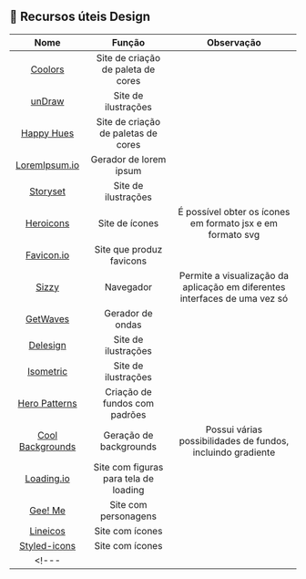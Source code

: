## 📖 Recursos úteis Design

|Nome|Função|Observação|
|:----------:|:----------:|:----------:|
|[Coolors](https://coolors.co/)|Site de criação de paleta de cores||
|[unDraw](https://undraw.co/illustrations)|Site de ilustrações||
|[Happy Hues](https://www.happyhues.co/palettes/13)|Site de criação de paletas de cores||
|[LoremIpsum.io](https://loremipsum.io/)|Gerador de lorem ipsum||
|[Storyset](https://storyset.com/)|Site de ilustrações||
|[Heroicons](https://heroicons.com/)|Site de ícones|É possível obter os ícones em formato jsx e em formato svg|
|[Favicon.io](https://favicon.io/)|Site que produz favicons||
|[Sizzy](https://sizzy.co/)|Navegador|Permite a visualização da aplicação em diferentes interfaces de uma vez só|
|[GetWaves](https://getwaves.io/)|Gerador de ondas||
|[Delesign](https://delesign.com/free-designs/graphics)|Site de ilustrações||
|[Isometric](https://isometric.online/)|Site de ilustrações||
|[Hero Patterns](https://heropatterns.com/)|Criação de fundos com padrões||
|[Cool Backgrounds](https://coolbackgrounds.io/)|Geração de backgrounds|Possui várias possibilidades de fundos, incluindo gradiente|
|[Loading.io](https://loading.io/spinner/)|Site com figuras para tela de loading||
|[Gee! Me](https://geeme.vercel.app/)|Site com personagens||
|[Lineicos](https://lineicons.com/icons/)|Site com ícones||
|[Styled-icons](https://styled-icons.dev/)| Site com ícones||
<!--- |[]()||| -->
